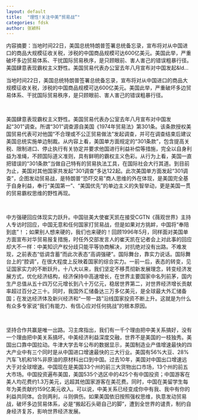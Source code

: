 ```yaml
---
layout: default
title:  "理性!关注中美“贸易战”"
categories: fdsk
author: 张颖科
---
```



内容摘要：当地时间22日，美国总统特朗普签署总统备忘录，宣布将对从中国进口的商品大规模征收关税，涉税的中国商品规模可达600亿美元。美国此举，严重破坏多边贸易体系、干扰国际贸易秩序，是只顾眼前、害人害己的错误粗暴行径。美国肆意表现霸权主义野性。美国贸易代表办公室去年八月宣布对中国发起&ld...

当地时间22日，美国总统特朗普签署总统备忘录，宣布将对从中国进口的商品大规模征收关税，涉税的中国商品规模可达600亿美元。美国此举，严重破坏多边贸易体系、干扰国际贸易秩序，是只顾眼前、害人害己的错误粗暴行径。

 

美国肆意表现霸权主义野性。美国贸易代表办公室去年八月宣布对中国发起“301”调查。所谓“301”调查源自美国《1974年贸易法》第301条。该条款授权美国贸易代表可对他国“不合理或不公正贸易做法”发起调查，并可在调查结束后建议美国总统实施单边制裁。从内容上看，美国单方面规定的“301条款”，包含提高关税、限制进口、停止执行有关协定并要求他国进行利益补偿等措施，完全以自身利益为准绳，不顾国际道义准则，具有鲜明的霸权主义色彩。从行为上看，美国一直把错误的“301条款”当做自己特有的贸易执法工具，在国际社会大行其道。到目前为止，美国对其他国家共发起“301调查”多达122起。此次美国单方面发起“301调查”，企图发动贸易战，是特朗普“恐吓交易”商人思维的外在体现，是美国完全基于自身利益，奉行“美国第一”、“美国优先”的单边主义的失智举动，更是美国一贯的贸易霸权思维的野性再现。

 

中方强硬回应体现实力跃升。中国驻美大使崔天凯在接受CGTN《薇观世界》主持人专访时回应，中国无意和任何国家打贸易战，但是如果对方挑衅，中国将“奉陪到底”！；如果别人想来硬的，我们也来硬的！回顾1996年5月，同样面对美国单方面宣布对华贸易报复措施，时任外交部发言人的崔天凯在记者会上对此事的回应却大不一样：中美知识产权分歧只能平等协商解决，对抗绝对没有出路。不难发现，之前表态“低调含蓄”而此次表态“高调强硬”。国际舞台，靠实力说话。国际舞台上的“腔调”，在很大程度上反映着国家的综合实力。一前一后，表态的转变，见证国家实力的不断跃升。十八大以来，我们坚定不移贯彻新发展理念，转变经济发展方式，优化经济结构，经济保持中高速增长，在世界主要国家中名列前茅，国内生产总值从五十四万亿元增长到八十万亿元，稳居世界第二，对世界经济增长贡献率超过百分之三十。同时，我国外汇储备达三万多亿美元，是全球最大外汇储备国；在发达经济体及新兴经济和“一带一路”沿线国家投资不断上升。这就是为什么有众多专家说“我们有能力、有信心应对任何挑战”的根本原因。

 

坚持合作共赢是唯一出路。习主席指出，我们有一千个理由把中美关系搞好，没有一个理由把中美关系搞坏。中美经济利益深度交融，世界不是美国的一枝独秀。美国出口靠中国拉动。牛津大学去年公布的数据显示，美国制造业产值增速最快的四大产业中有三个同时是从中国进口增速最快的三大行业。美国有56%大豆、28%汽车飞机和18%非原油的原材料出口到中国。过去10年，美国对中国出口增速远大于对全球增速。中国现在是美国33个州的前三大货物出口市场，13个州的前五大市场。中国投资遍布美国，美国535个选区中的425个有中国投资；中国游客在美人均花费约1.3万美元，远超其他国家游客在美花费。同时，中国在美留学生每年为美贡献约159亿美元收入。可以说，中美关系已经变成你中有我、我中有你的利益共同体。合则两利，斗则俱伤。如果美国依旧按照强权思维，执意发动贸易战，破坏多边贸易体系，必是“搬起石头砸自己的脚”，遭到全世界的谴责，制约自身经济复苏，影响世界经济发展。